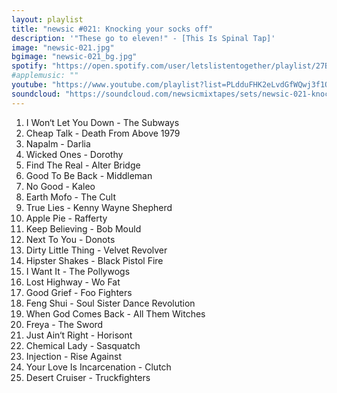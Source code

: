 ```yaml
---
layout: playlist
title: "newsic #021: Knocking your socks off"
description: '"These go to eleven!" - [This Is Spinal Tap]'
image: "newsic-021.jpg"
bgimage: "newsic-021_bg.jpg"
spotify: "https://open.spotify.com/user/letslistentogether/playlist/27Bk931y5mvoAEvwGEL3Sj"
#applemusic: ""
youtube: "https://www.youtube.com/playlist?list=PLdduFHK2eLvdGfWQwj3f1QcqkeCg0CKEi"
soundcloud: "https://soundcloud.com/newsicmixtapes/sets/newsic-021-knocking-your-socks-off"
---
```


<ol>
	<li>I Won‘t Let You Down - The Subways</li>
	<li>Cheap Talk - Death From Above 1979</li>
	<li>Napalm - Darlia</li>
	<li>Wicked Ones - Dorothy</li>
	<li>Find The Real - Alter Bridge</li>
	<li>Good To Be Back - Middleman</li>
	<li>No Good - Kaleo</li>
	<li>Earth Mofo - The Cult</li>
	<li>True Lies - Kenny Wayne Shepherd</li>
	<li>Apple Pie - Rafferty</li>
	<li>Keep Believing - Bob Mould</li>
	<li>Next To You - Donots</li>
	<li>Dirty Little Thing - Velvet Revolver</li>
	<li>Hipster Shakes - Black Pistol Fire</li>
	<li>I Want It - The Pollywogs</li>
	<li>Lost Highway - Wo Fat</li>
	<li>Good Grief - Foo Fighters</li>
	<li>Feng Shui - Soul Sister Dance Revolution</li>
	<li>When God Comes Back - All Them Witches</li>
	<li>Freya - The Sword</li>
	<li>Just Ain‘t Right - Horisont</li>
	<li>Chemical Lady - Sasquatch</li>
	<li>Injection - Rise Against</li>
	<li>Your Love Is Incarcenation - Clutch</li>
	<li>Desert Cruiser - Truckfighters</li>
</ol>